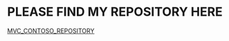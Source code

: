 # PLEASE FIND MY REPOSITORY HERE

[MVC_CONTOSO_REPOSITORY](https://github.com/BNU-550/ASP_MVC_Contoso2.git)
